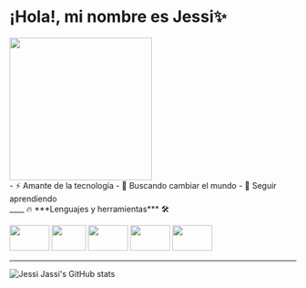 # ¡Hola!, mi nombre es Jessi✨


<img src="https://image.freepik.com/free-vector/young-woman-working-laptop-illustration_39663-268.jpg" align='rigth' width="250" height="250" />
<div align='left'>
- ⚡ Amante de la tecnología
- 👀 Buscando cambiar el mundo
- 🙌 Seguir aprendiendo
</div>
____
🔥 ***Lenguajes y herramientas*** 🛠️

   <img src="https://i.giphy.com/media/ln7z2eWriiQAllfVcn/giphy.gif" width="70" height="45" /> <img src="https://media.giphy.com/media/XAxylRMCdpbEWUAvr8/giphy.gif" width="60" height="45" /> <img src="https://media.giphy.com/media/fsEaZldNC8A1PJ3mwp/giphy.gif" width="70" height="45" /> <img src="https://hackernoon.com/images/1*KBGdMaU_emZX4XR1AvkD4A.gif" width="70" height="45" /> <img src="https://i.pinimg.com/originals/74/50/14/74501403f53a5ed702543483addd5e21.gif" width="70" height="45" />

____
![Jessi Jassi's GitHub stats](https://github-readme-stats.vercel.app/api?username=Jessi19Jassi&show_icons=true&theme=radical)
